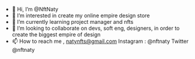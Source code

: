 - 👋 Hi, I’m @NftNaty 
- 👀 I’m interested in create my online empire design store
- 🌱 I’m currently learning project manager and nfts 
- 💞️ I’m looking to collaborate on devs, soft eng, designers, in order to create the biggest empire of design
- 📫 How to reach me , natynfts@gmail.com   Instagram : @nftnaty Twitter @nftnaty 

<!---
NftNaty/NftNaty is a ✨ special ✨ repository because its `README.md` (this file) appears on your GitHub profile.
You can click the Preview link to take a look at your changes.
--->
